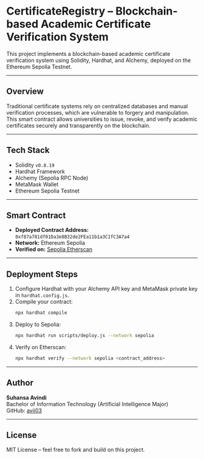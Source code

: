 # CertificateRegistry – Blockchain-based Academic Certificate Verification System

This project implements a blockchain-based academic certificate verification system using Solidity, Hardhat, and Alchemy, deployed on the Ethereum Sepolia Testnet.

---

## Overview
Traditional certificate systems rely on centralized databases and manual verification processes, which are vulnerable to forgery and manipulation.  
This smart contract allows universities to issue, revoke, and verify academic certificates securely and transparently on the blockchain.

---

## Tech Stack
- Solidity `v0.8.19`
- Hardhat Framework
- Alchemy (Sepolia RPC Node)
- MetaMask Wallet
- Ethereum Sepolia Testnet

---

## Smart Contract
- **Deployed Contract Address:** `0xf87a781df01Da3e8B32de2FEa11b1a3C1fC3A7a4`
- **Network:** Ethereum Sepolia  
- **Verified on:** [Sepolia Etherscan](https://sepolia.etherscan.io/address/0xf87a781df01Da3e8B32de2FEa11b1a3C1fC3A7a4)

---

## Deployment Steps
1. Configure Hardhat with your Alchemy API key and MetaMask private key in `hardhat.config.js`.
2. Compile your contract:
   ```bash
   npx hardhat compile
   ```
3. Deploy to Sepolia:
   ```bash
   npx hardhat run scripts/deploy.js --network sepolia
   ```
4. Verify on Etherscan:
   ```bash
   npx hardhat verify --network sepolia <contract_address>
   ```

---

## Author
**Suhansa Avindi**  
Bachelor of Information Technology (Artificial Intelligence Major)  
GitHub: [avii03](https://github.com/avii03)

---

## License
MIT License – feel free to fork and build on this project.

```

